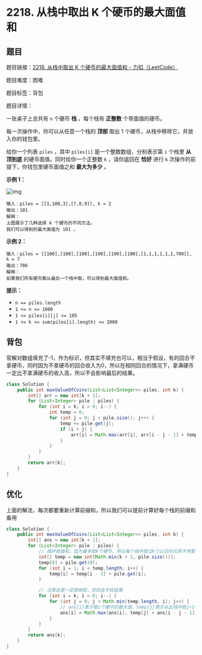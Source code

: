 # 2218. 从栈中取出 K 个硬币的最大面值和

## 题目

题目链接：[2218. 从栈中取出 K 个硬币的最大面值和 - 力扣（LeetCode）](https://leetcode.cn/problems/maximum-value-of-k-coins-from-piles/description/)

题目难度：困难

题目标签：背包

题目详情：

一张桌子上总共有 `n` 个硬币 **栈** 。每个栈有 **正整数** 个带面值的硬币。

每一次操作中，你可以从任意一个栈的 **顶部** 取出 1 个硬币，从栈中移除它，并放入你的钱包里。

给你一个列表 `piles` ，其中 `piles[i]` 是一个整数数组，分别表示第 `i` 个栈里 **从顶到底** 的硬币面值。同时给你一个正整数 `k` ，请你返回在 **恰好** 进行 `k` 次操作的前提下，你钱包里硬币面值之和 **最大为多少** 。

**示例 1：**

![img](https://assets.leetcode.com/uploads/2019/11/09/e1.png)

```
输入：piles = [[1,100,3],[7,8,9]], k = 2
输出：101
解释：
上图展示了几种选择 k 个硬币的不同方法。
我们可以得到的最大面值为 101 。
```

**示例 2：**

```
输入：piles = [[100],[100],[100],[100],[100],[100],[1,1,1,1,1,1,700]], k = 7
输出：706
解释：
如果我们所有硬币都从最后一个栈中取，可以得到最大面值和。
```

**提示：**

- `n == piles.length`
- `1 <= n <= 1000`
- `1 <= piles[i][j] <= 105`
- `1 <= k <= sum(piles[i].length) <= 2000`



## 背包

官解对数组填充了-1，作为标识，但其实不填充也可以，相当于假设，有的回合不拿硬币，同时因为不拿硬币的回合收入为0，所以在相同回合的情况下，拿满硬币一定比不拿满硬币的收入高，所以不会影响最后的结果。

``` java
class Solution {
    public int maxValueOfCoins(List<List<Integer>> piles, int k) {
        int[] arr = new int[k + 1];
        for (List<Integer> pile : piles) {
            for (int i = k; i > 0; i--) {
                int temp = 0;
                for (int j = 0; j < pile.size(); j++) {
                    temp += pile.get(j);
                    if (i > j) {
                        arr[i] = Math.max(arr[i], arr[i - j - 1] + temp);
                    }
                }
            }
        }
        return arr[k];
    }
}
```



## 优化

上面的解法，每次都要重新计算前缀和，所以我们可以提前计算好每个栈的前缀和备用

``` java
class Solution {
    public int maxValueOfCoins(List<List<Integer>> piles, int k) {
        int[] ans = new int[k + 1];
        for (List<Integer> pile : piles) {
            // 维护前缀和，因为最多取k个硬币，所以每个栈中超过k个以后的元素不用管
            int[] temp = new int[Math.min(k + 1, pile.size())];
            temp[0] = pile.get(0);
            for (int i = 1; i < temp.length; i++) {
                temp[i] = temp[i - 1] + pile.get(i);
            }

            // 注意这里一定是倒叙，否则会干扰结果
            for (int i = k; i > 0; i--) {
                for (int j = 0; j < Math.min(temp.length, i); j++) {
                    // ans[i]表示取i个硬币的最大值，temp[j]表示从此栈中取j+1个硬币的值
                    ans[i] = Math.max(ans[i], temp[j] + ans[i - j - 1]);
                }
            }
        }
        return ans[k];
    }
}
```


